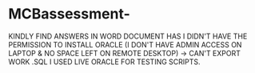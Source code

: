 # MCBassessment-

KINDLY FIND ANSWERS IN WORD DOCUMENT HAS I DIDN'T HAVE THE PERMISSION TO INSTALL ORACLE (I DON'T HAVE ADMIN ACCESS ON LAPTOP & NO SPACE LEFT ON REMOTE DESKTOP) 
-> CAN'T EXPORT WORK .SQL I USED LIVE ORACLE FOR TESTING SCRIPTS.
